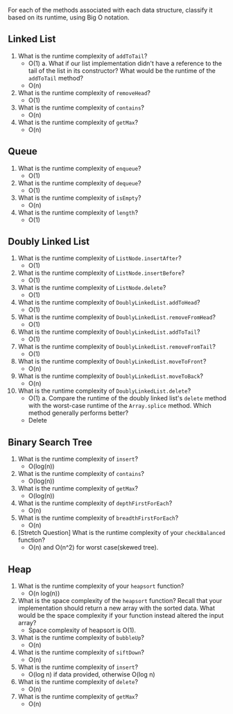 For each of the methods associated with each data structure, classify it based on its runtime, using Big O notation.

## Linked List

1. What is the runtime complexity of `addToTail`?
    * O(1)
    a. What if our list implementation didn't have a reference to the tail of the list in its constructor? What would be the runtime of the `addToTail` method?
    * O(n)
2. What is the runtime complexity of `removeHead`?
    * O(1)
3. What is the runtime complexity of `contains`?
    * O(n)
4. What is the runtime complexity of `getMax`?
    * O(n)

## Queue

1. What is the runtime complexity of `enqueue`?
    * O(1)
2. What is the runtime complexity of `dequeue`?
    * O(1)
3. What is the runtime complexity of `isEmpty`?
    * O(n)
4. What is the runtime complexity of `length`?
    * O(1)

## Doubly Linked List

1. What is the runtime complexity of `ListNode.insertAfter`?
    * O(1)
2. What is the runtime complexity of `ListNode.insertBefore`?
    * O(1)
3. What is the runtime complexity of `ListNode.delete`?
    * O(1)
4. What is the runtime complexity of `DoublyLinkedList.addToHead`?
    * O(1)
5. What is the runtime complexity of `DoublyLinkedList.removeFromHead`?
    * O(1)
6. What is the runtime complexity of `DoublyLinkedList.addToTail`?
    * O(1)
7. What is the runtime complexity of `DoublyLinkedList.removeFromTail`?
    * O(1)
8. What is the runtime complexity of `DoublyLinkedList.moveToFront`?
    * O(n)
9. What is the runtime complexity of `DoublyLinkedList.moveToBack`?
    * O(n)
10. What is the runtime complexity of `DoublyLinkedList.delete`?
    * O(1)
    a. Compare the runtime of the doubly linked list's `delete` method with the worst-case runtime of the `Array.splice` method. Which method generally performs better?
    * Delete

## Binary Search Tree

1. What is the runtime complexity of `insert`? 
    * O(log(n))
2. What is the runtime complexity of `contains`?
    * O(log(n))
3. What is the runtime complexity of `getMax`? 
    * O(log(n))
4. What is the runtime complexity of `depthFirstForEach`?
    * O(n)
5. What is the runtime complexity of `breadthFirstForEach`?
    * O(n)
6. [Stretch Question] What is the runtime complexity of your `checkBalanced` function?
    * O(n) and O(n^2) for worst case(skewed tree).

## Heap

1. What is the runtime complexity of your `heapsort` function?
    * O(n log(n))
2. What is the space complexity of the `heapsort` function? Recall that your implementation should return a new array with the sorted data. What would be the space complexity if your function instead altered the input array?
    * Space complexity of heapsort is O(1).
3. What is the runtime complexity of `bubbleUp`?
    * O(n)
4. What is the runtime complexity of `siftDown`?
    * O(n)
5. What is the runtime complexity of `insert`?
    * O(log n) if data provided, otherwise O(log n)
6. What is the runtime complexity of `delete`?
    * O(n)
7. What is the runtime complexity of `getMax`?
    * O(n)